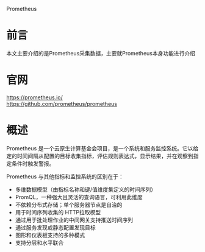 Prometheus
# 前言
本文主要介绍的是Prometheus采集数据，主要就Prometheus本身功能进行介绍
# 官网
https://prometheus.io/  
https://github.com/prometheus/prometheus
# 概述
Prometheus 是一个云原生计算基金会项目，是一个系统和服务监控系统。它以给定的时间间隔从配置的目标收集指标，评估规则表达式，显示结果，并在观察到指定条件时触发警报。 
  
Prometheus 与其他指标和监控系统的区别在于：
* 多维数据模型（由指标名称和键/值维度集定义的时间序列）
* PromQL，一种强大且灵活的查询语言，可利用此维度
* 不依赖分布式存储；单个服务器节点是自治的
* 用于时间序列收集的 HTTP拉取模型
* 通过用于批处理作业的中间网关支持推送时间序列
* 通过服务发现或静态配置发现目标
* 图形和仪表板支持的多种模式
* 支持分层和水平联合

